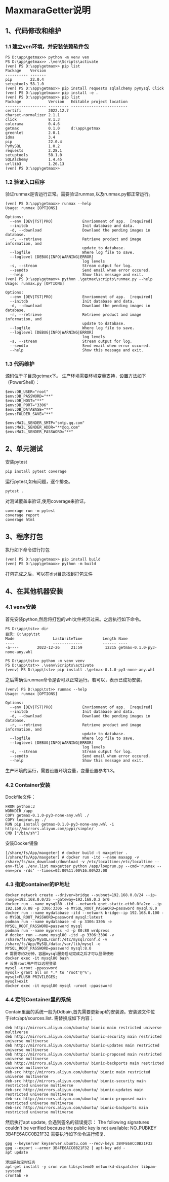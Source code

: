 
# MaxmaraGetter说明

## 1、代码修改和维护
### 1.1 建立ven环境，并安装依赖软件包
	
	PS D:\app\getmax>> python -m venv ven
	PS D:\app\getmax>> .\ven\Scripts\activate
	(ven) PS D:\app\getmax>> pip list
	Package    Version
	---------- -------
	pip        22.0.4
	setuptools 58.1.0
	(ven) PS D:\app\getmax>> pip install requests sqlalchemy pymysql Click
	(ven) PS D:\app\getmax>> pip install -e .
	(ven) PS D:\app\getmax>> pip list
	Package            Version   Editable project location
	------------------ --------- -------------------------
	certifi            2022.12.7
	charset-normalizer 2.1.1
	click              8.1.3
	colorama           0.4.6
	getmax             0.1.0     d:\app\getmax
	greenlet           2.0.1
	idna               3.4
	pip                22.0.4
	PyMySQL            1.0.2
	requests           2.28.1
	setuptools         58.1.0
	SQLAlchemy         1.4.45
	urllib3            1.26.13
	(ven) PS D:\app\getmax>>

### 1.2 验证入口程序
验证runmax是否运行正常。需要验证runmax,以及runmax.py都正常运行。
	
	(ven) PS D:\app\getmax>> runmax --help
	Usage: runmax [OPTIONS]

	Options:
	  --env [DEV|TST|PRO]             Envrionment of app.  [required]
	  --initdb                        Init database and data.
	  -d, --download                  Downlaod the pending images in database.
	  -r, --retrieve                  Retrieve product and image information, and
									  update to database.
	  --logfile                       Where log file to save.
	  --loglevel [DEBUG|INFO|WARNING|ERROR]
									  log levels
	  -s, --stream                    Stream output for log.
	  --sendto                        Send email when error occured.
	  --help                          Show this message and exit.
	(ven) PS D:\app\getmax>> python .\getmax\scripts\runmax.py --help
	Usage: runmax.py [OPTIONS]

	Options:
	  --env [DEV|TST|PRO]             Envrionment of app.  [required]
	  --initdb                        Init database and data.
	  -d, --download                  Downlaod the pending images in database.
	  -r, --retrieve                  Retrieve product and image information, and
									  update to database.
	  --logfile                       Where log file to save.
	  --loglevel [DEBUG|INFO|WARNING|ERROR]
									  log levels
	  -s, --stream                    Stream output for log.
	  --sendto                        Send email when error occured.
	  --help                          Show this message and exit.

### 1.3 代码维护
源码位于子目录getmax下。
生产环境需要环境变量支持，设置方法如下（PowerShell）：
	
	$env:DB_USER="root"
	$env:DB_PASSWORD="**"
	$env:DB_HOST="**"
	$env:DB_PORT="3306"
	$env:DB_DATABASE="**"
	$env:FOLDER_SAVE="**"
	
	$env:MAIL_SENDER_SMTP="smtp.qq.com"
	$env:MAIL_SENDER_ADDR="**@qq.com"
	$env:MAIL_SENDER_PASSWORD="**"
	


## 2、单元测试

安装pytest

	pip install pytest coverage
	
运行pytest,如有问题，逐个排查。

	pytest .

对测试覆盖率验证,使用coverage来验证。

	coverage run -m pytest
	coverage report
	coverage html

## 3、程序打包
执行如下命令进行打包

	(ven) PS D:\app\getmax>> pip install build
	(ven) PS D:\app\getmax>> python -m build
	
打包完成之后，可以在dist目录找到打包文件

## 4、在其他机器安装
### 4.1 venv安装
首先安装python,然后将打包的whl文件拷贝过来。之后执行如下命令。

	PS D:\app\tst>> dir
	目录: D:\app\tst
	Mode                 LastWriteTime         Length Name
	----                 -------------         ------ ----
	-a----        2022-12-26     21:59          12215 getmax-0.1.0-py3-none-any.whl

	PS D:\app\tst>> python -m venv venv
	PS D:\app\tst>> .\venv\Scripts\activate
	(venv) PS D:\app\tst>> pip install .\getmax-0.1.0-py3-none-any.whl

之后需确认runmax命令是否可以正常运行。若可以，表示已成功安装。

	(venv) PS D:\app\tst>> runmax --help
	Usage: runmax [OPTIONS]

	Options:
	  --env [DEV|TST|PRO]             Envrionment of app.  [required]
	  --initdb                        Init database and data.
	  -d, --download                  Downlaod the pending images in database.
	  -r, --retrieve                  Retrieve product and image information, and
									  update to database.
	  --logfile                       Where log file to save.
	  --loglevel [DEBUG|INFO|WARNING|ERROR]
									  log levels
	  -s, --stream                    Stream output for log.
	  --sendto                        Send email when error occured.
	  --help                          Show this message and exit.
生产环境的运行，需要设置环境变量，变量设置参考1.3。

### 4.2 Container安装
Dockfile文件：

	FROM python:3
	WORKDIR /app
	COPY getmax-0.1.0-py3-none-any.whl ./
	COPY looprun.py ./
	RUN pip install getmax-0.1.0-py3-none-any.whl -i https://mirrors.aliyun.com/pypi/simple/
	CMD ["/bin/sh"]
安装Docker镜像
	
	[/share/fs/App/maxgeter] # docker build -t maxgetter .
	[/share/fs/App/maxgeter] # docker run -itd --name maxapp -v /share/fs/max_downlaod:/download -v /etc/localtime:/etc/localtime --env-file ./env.list maxgetter python /app/looprun.py --cmd='runmax --env=pro -rds' --times=02:00%11:00%16:00%22:00
	
	
	
### 4.3 指定container的IP地址
	
	docker network create --driver=bridge --subnet=192.168.0.0/24 --ip-range=192.168.0.0/25 --gateway=192.168.0.2 br0
	docker run --name mysql80 -itd --network qnet-static-eth0-0fa2ce --ip 192.168.0.88 -p 3306:3306 -e MYSQL_ROOT_PASSWORD=password mysql:8.0
	docker run --name mydatabase -itd --network bridge--ip 192.168.0.100 -e MYSQL_ROOT_PASSWORD=password mysql:latest
	podman run --name mydatabase -d -p 3306:3306 -e MYSQL_ROOT_PASSWORD=password mysql
	podman run --name mypress -d -p 80:80 wrdpress
	# docker run --name mysql80 -itd -p 3306:3306 -v /share/fs/App/MySQL/conf:/etc/mysql/conf.d -v /share/fs/App/MySQL/data:/var/lib/mysql -e MYSQL_ROOT_PASSWORD=password mysql:8.0
	# 需要等约2分钟，容器mysql服务启动完成之后才可以登录使用
	docker exec -it mysql80 bash
	# 设置root用户可以远程登录
	mysql -uroot -ppassword
	mysql> grant all on *.* to 'root'@'%';
	mysql>FLUSH PRIVILEGES;
	mysql>exit
	docker exec -it mysql80 mysql -uroot -ppassword
	
	
### 4.4 定制Container里的系统
Contain里面的系统一般为Ddbain,首先需要更新apt的安装源。安装源文件位于/etc/apt/sources.list. 需替换成如下内容；

	deb http://mirrors.aliyun.com/ubuntu/ bionic main restricted universe multiverse
	deb http://mirrors.aliyun.com/ubuntu/ bionic-security main restricted universe multiverse
	deb http://mirrors.aliyun.com/ubuntu/ bionic-updates main restricted universe multiverse
	deb http://mirrors.aliyun.com/ubuntu/ bionic-proposed main restricted universe multiverse
	deb http://mirrors.aliyun.com/ubuntu/ bionic-backports main restricted universe multiverse
	deb-src http://mirrors.aliyun.com/ubuntu/ bionic main restricted universe multiverse
	deb-src http://mirrors.aliyun.com/ubuntu/ bionic-security main restricted universe multiverse
	deb-src http://mirrors.aliyun.com/ubuntu/ bionic-updates main restricted universe multiverse
	deb-src http://mirrors.aliyun.com/ubuntu/ bionic-proposed main restricted universe multiverse
	deb-src http://mirrors.aliyun.com/ubuntu/ bionic-backports main restricted universe multiverse

然后执行apt update, 会遇到签名的错误提示： The following signatures couldn't be verified because the public key is not available: NO_PUBKEY 3B4FE6ACC0B21F32
需要执行如下命令进行修复.

	gpg --keyserver keyserver.ubuntu.com --recv-keys 3B4FE6ACC0B21F32
	gpg --export --armor 3B4FE6ACC0B21F32 | apt-key add -
	apt update
	
	添加系统定时任务
	apt-get install -y cron vim libsystemd0 networkd-dispatcher libpam-systemd
	crontab -e
	



